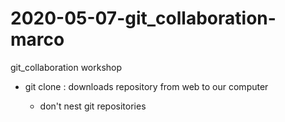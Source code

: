 # 2020-05-07-git_collaboration-marco
git_collaboration workshop

- git clone <URL>: downloads repository from web to our computer
	- don't nest git repositories


